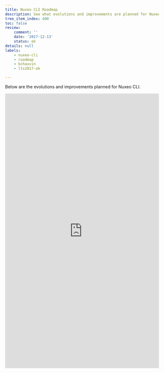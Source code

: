 ```yaml
---
title: Nuxeo CLI Roadmap
description: See what evolutions and improvements are planned for Nuxeo CLI
tree_item_index: 400
toc: false
review:
    comment: ''
    date: '2017-12-13'
    status: ok
details: null
labels:
    - nuxeo-cli
    - roadmap
    - bchauvin
    - lts2017-ok

---
```


Below are the evolutions and improvements planned for Nuxeo CLI.

<iframe src="https://ext.prodpad.com/ext/roadmap/28226162001d984065181315a29fa454b4e2ab19" height="900" width="100%" frameBorder="0"></iframe>
